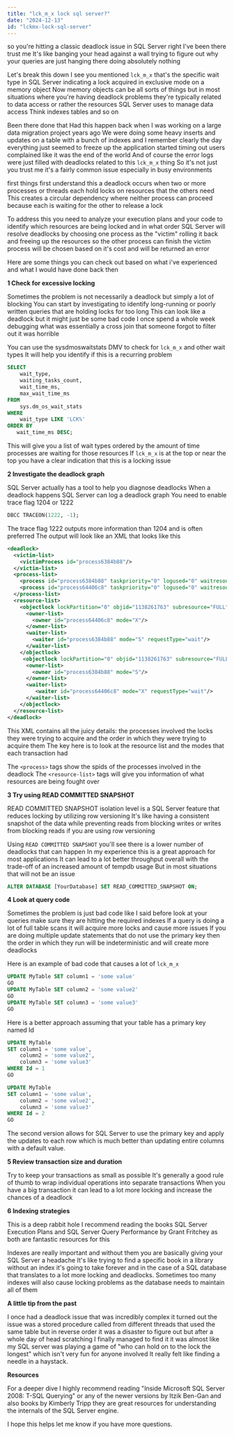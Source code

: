 ```yaml
---
title: "lck_m_x lock sql server?"
date: "2024-12-13"
id: "lckmx-lock-sql-server"
---
```


so you're hitting a classic deadlock issue in SQL Server right I've been there trust me It's like banging your head against a wall trying to figure out why your queries are just hanging there doing absolutely nothing

Let's break this down I see you mentioned `lck_m_x` that's the specific wait type in SQL Server indicating a lock acquired in exclusive mode on a memory object Now memory objects can be all sorts of things but in most situations where you're having deadlock problems they're typically related to data access or rather the resources SQL Server uses to manage data access Think indexes tables and so on

Been there done that Had this happen back when I was working on a large data migration project years ago We were doing some heavy inserts and updates on a table with a bunch of indexes and I remember clearly the day everything just seemed to freeze up the application started timing out users complained like it was the end of the world And of course the error logs were just filled with deadlocks related to this `lck_m_x` thing So it's not just you trust me it's a fairly common issue especially in busy environments

 first things first understand this a deadlock occurs when two or more processes or threads each hold locks on resources that the others need This creates a circular dependency where neither process can proceed because each is waiting for the other to release a lock

To address this you need to analyze your execution plans and your code to identify which resources are being locked and in what order SQL Server will resolve deadlocks by choosing one process as the "victim" rolling it back and freeing up the resources so the other process can finish the victim process will be chosen based on it's cost and will be returned an error

Here are some things you can check out based on what i've experienced and what I would have done back then

**1 Check for excessive locking**

Sometimes the problem is not necessarily a deadlock but simply a lot of blocking You can start by investigating to identify long-running or poorly written queries that are holding locks for too long This can look like a deadlock but it might just be some bad code I once spend a whole week debugging what was essentially a cross join that someone forgot to filter out it was horrible

You can use the sysdmoswaitstats DMV to check for `lck_m_x` and other wait types It will help you identify if this is a recurring problem

```sql
SELECT
    wait_type,
    waiting_tasks_count,
    wait_time_ms,
    max_wait_time_ms
FROM
    sys.dm_os_wait_stats
WHERE
    wait_type LIKE 'LCK%'
ORDER BY
   wait_time_ms DESC;
```

This will give you a list of wait types ordered by the amount of time processes are waiting for those resources If `lck_m_x` is at the top or near the top you have a clear indication that this is a locking issue

**2 Investigate the deadlock graph**

SQL Server actually has a tool to help you diagnose deadlocks When a deadlock happens SQL Server can log a deadlock graph You need to enable trace flag 1204 or 1222

```sql
DBCC TRACEON(1222, -1);
```

The trace flag 1222 outputs more information than 1204 and is often preferred The output will look like an XML that looks like this

```xml
<deadlock>
  <victim-list>
    <victimProcess id="process6384b88"/>
  </victim-list>
  <process-list>
    <process id="process6384b88" taskpriority="0" logused="0" waitresource="OBJECT: 5:1138261763:0 "  spid="53"  transactioncount="2" lastbatchstarted="2024-07-28T16:32:46.807" lastbatchcompleted="2024-07-28T16:32:46.807" clientapp="Microsoft JDBC Driver for SQL Server" hostname="my-host" hostpid="1234" loginname="sa" isolationlevel="read committed (2)" xactid="208355" currentdb="5" lockMode="S" schedulerid="1" kpid="12345" status="suspended" spid="53" sbid="0" ecid="0" priority="0" trancount="2" lasttranstarted="2024-07-28T16:32:46.797" lasttrancompleted="2024-07-28T16:32:46.797" clientoption1="671088672" clientoption2="128050" />
    <process id="process64406c8" taskpriority="0" logused="0" waitresource="OBJECT: 5:1138261763:0 " spid="54"  transactioncount="2" lastbatchstarted="2024-07-28T16:32:46.810" lastbatchcompleted="2024-07-28T16:32:46.810" clientapp="Microsoft JDBC Driver for SQL Server" hostname="my-host" hostpid="1234" loginname="sa" isolationlevel="read committed (2)" xactid="208356" currentdb="5" lockMode="X" schedulerid="1" kpid="12346" status="suspended" spid="54" sbid="0" ecid="0" priority="0" trancount="2" lasttranstarted="2024-07-28T16:32:46.807" lasttrancompleted="2024-07-28T16:32:46.807" clientoption1="671088672" clientoption2="128050" />
  </process-list>
  <resource-list>
    <objectlock lockPartition="0" objid="1138261763" subresource="FULL" dbid="5" objectname="dbo.MyTable" id="lock4c123450" mode="X" associatedObjectId="1138261763">
      <owner-list>
        <owner id="process64406c8" mode="X"/>
      </owner-list>
      <waiter-list>
        <waiter id="process6384b88" mode="S" requestType="wait"/>
      </waiter-list>
    </objectlock>
     <objectlock lockPartition="0" objid="1138261763" subresource="FULL" dbid="5" objectname="dbo.MyTable" id="lock4c123450" mode="S" associatedObjectId="1138261763">
      <owner-list>
        <owner id="process6384b88" mode="S"/>
      </owner-list>
      <waiter-list>
         <waiter id="process64406c8" mode="X" requestType="wait"/>
      </waiter-list>
    </objectlock>
  </resource-list>
</deadlock>
```

This XML contains all the juicy details: the processes involved the locks they were trying to acquire and the order in which they were trying to acquire them The key here is to look at the resource list and the modes that each transaction had

The `<process>` tags show the spids of the processes involved in the deadlock The `<resource-list>` tags will give you information of what resources are being fought over

**3 Try using READ COMMITTED SNAPSHOT**

READ COMMITTED SNAPSHOT isolation level is a SQL Server feature that reduces locking by utilizing row versioning It's like having a consistent snapshot of the data while preventing reads from blocking writes or writes from blocking reads if you are using row versioning

Using `READ COMMITTED SNAPSHOT` you'll see there is a lower number of deadlocks that can happen In my experience this is a great approach for most applications It can lead to a lot better throughput overall with the trade-off of an increased amount of tempdb usage But in most situations that will not be an issue

```sql
ALTER DATABASE [YourDatabase] SET READ_COMMITTED_SNAPSHOT ON;
```

**4 Look at query code**

Sometimes the problem is just bad code like I said before look at your queries make sure they are hitting the required indexes If a query is doing a lot of full table scans it will acquire more locks and cause more issues If you are doing multiple update statements that do not use the primary key then the order in which they run will be indeterministic and will create more deadlocks

Here is an example of bad code that causes a lot of `lck_m_x`

```sql
UPDATE MyTable SET column1 = 'some value'
GO
UPDATE MyTable SET column2 = 'some value2'
GO
UPDATE MyTable SET column3 = 'some value3'
GO

```

Here is a better approach assuming that your table has a primary key named Id

```sql
UPDATE MyTable
SET column1 = 'some value',
    column2 = 'some value2',
    column3 = 'some value3'
WHERE Id = 1
GO

UPDATE MyTable
SET column1 = 'some value',
    column2 = 'some value2',
    column3 = 'some value3'
WHERE Id = 2
GO
```

The second version allows for SQL Server to use the primary key and apply the updates to each row which is much better than updating entire columns with a default value.

**5 Review transaction size and duration**

Try to keep your transactions as small as possible It's generally a good rule of thumb to wrap individual operations into separate transactions When you have a big transaction it can lead to a lot more locking and increase the chances of a deadlock

**6 Indexing strategies**

This is a deep rabbit hole I recommend reading the books SQL Server Execution Plans and SQL Server Query Performance by Grant Fritchey as both are fantastic resources for this

Indexes are really important and without them you are basically giving your SQL Server a headache It's like trying to find a specific book in a library without an index it's going to take forever and in the case of a SQL database that translates to a lot more locking and deadlocks. Sometimes too many indexes will also cause locking problems as the database needs to maintain all of them

**A little tip from the past**

I once had a deadlock issue that was incredibly complex it turned out the issue was a stored procedure called from different threads that used the same table but in reverse order it was a disaster to figure out but after a whole day of head scratching I finally managed to find it it was almost like my SQL server was playing a game of "who can hold on to the lock the longest" which isn't very fun for anyone involved It really felt like finding a needle in a haystack.

**Resources**

For a deeper dive I highly recommend reading "Inside Microsoft SQL Server 2008: T-SQL Querying" or any of the newer versions by Itzik Ben-Gan and also books by Kimberly Tripp they are great resources for understanding the internals of the SQL Server engine.

I hope this helps let me know if you have more questions.
